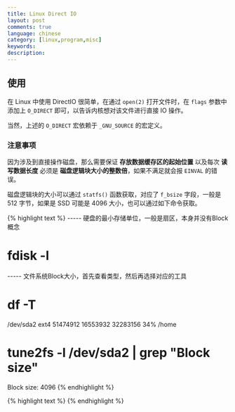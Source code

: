 ```yaml
---
title: Linux Direct IO
layout: post
comments: true
language: chinese
category: [linux,program,misc]
keywords: 
description:
---
```



<!-- more -->

## 使用

在 Linux 中使用 DirectIO 很简单，在通过 `open(2)` 打开文件时，在 `flags` 参数中添加上 `O_DIRECT` 即可，以告诉内核想对该文件进行直接 IO 操作。

当然，上述的 `O_DIRECT` 宏依赖于 `_GNU_SOURCE` 的宏定义。

### 注意事项

因为涉及到直接操作磁盘，那么需要保证 **存放数据缓存区的起始位置** 以及每次 **读写数据长度** 必须是 **磁盘逻辑块大小的整数倍**，如果不满足就会报 `EINVAL` 的错误。

磁盘逻辑块的大小可以通过 `statfs()` 函数获取，对应了 `f_bsize` 字段，一般是 512 字节，如果是 SSD 可能是 4096 大小，也可以通过如下命令获取。

{% highlight text %}
----- 硬盘的最小存储单位，一般是扇区，本身并没有Block概念
# fdisk -l
----- 文件系统Block大小，首先查看类型，然后再选择对应的工具
# df -T
/dev/sda2   ext4      51474912 16553932  32283156  34% /home
# tune2fs -l /dev/sda2 | grep "Block size"
Block size:               4096
{% endhighlight %}

<!--
/*
 * gcc directio.c -o directio -D_GNU_SOURCE
 */

#include <stdio.h>
#include <errno.h>
#include <string.h>
#include <stdlib.h>
#include <unistd.h>
#include <sys/file.h>

#define BUF_SIZE 1024

int main(void)
{
        int fd, i;
        unsigned char *buff;

        if (posix_memalign((void **)&buff, 512, BUF_SIZE)) {
                fprintf(stderr, "malloc memory align failed, %d:%s.",
                        errno, strerror(errno));
                return -1;
        }
        memset(buff, 'c', BUF_SIZE);

        fd = open("direct_io.data", O_WRONLY | O_DIRECT | O_CREAT, 0644);
        //fd = open("direct_io.data", O_WRONLY | O_CREAT, 0644);
        if (fd < 0){
                fprintf(stderr, "open file failed, %d:%s.",
                        errno, strerror(errno));
                close(fd);
                return -1;
        }

        for (i = 0; i < 102400; i++) {
                if (write(fd, buff, BUF_SIZE) < 0) {
                        fprintf(stderr, "write to file failed, %d:%s.",
                                errno, strerror(errno));
                        break;
                }
        }
        fsync(fd);

        free(buff);
        close(fd);

        return 0;
}

但是这个测试程序的性能下降好多，

$ time ./directio
real    0m0.316s
user    0m0.027s
sys     0m0.202s

$ time ./directio 
real    1m31.724s
user    0m0.085s
sys     0m2.159s


#define _GNU_SOURCE
#include <stdlib.h>
int posix_memalign (void **memptr, size_t alignment, size_t size);

会返回 size 字节大小的动态内存，并且这块内存的地址是 alignment 的倍数，而且参数 alignment 必须是 2 的幂，是 `void *` 指针大小的倍数。

有些应用会自动管理文件的 Cache ，那么此时就需要绕开 Linux VFS 提供的缓存机制，也就是 Direct IO 提供的能力。
-->


{% highlight text %}
{% endhighlight %}
